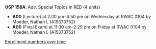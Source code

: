 **USP 158A**: Adv. Special Topics in RED (4 units)

- **A00** (Lecture) at 2:00 pm–4:50 pm on Wednesday at RWAC 0104 by Moeder, Nathan L (A15373752)
- **A00** (Final Exam) at 11:30 am–2:29 pm on Friday at RWAC 0104 by Moeder, Nathan L (A15373752)

[Enrollment numbers over time](./USP158A.tsv)
